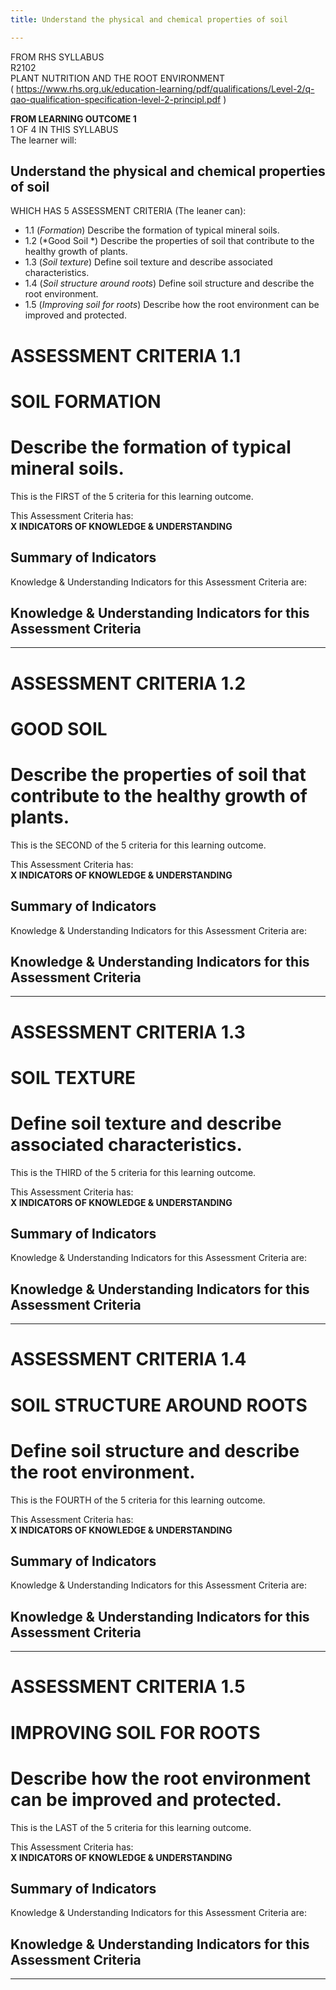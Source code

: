 ```yaml
---
title: Understand the physical and chemical properties of soil

---
```


<p>FROM RHS SYLLABUS<br>
R2102<br>
PLANT NUTRITION AND THE ROOT ENVIRONMENT<br>
( <a href="https://www.rhs.org.uk/education-learning/pdf/qualifications/Level-2/q-qao-qualification-specification-level-2-principl.pdf">https://www.rhs.org.uk/education-learning/pdf/qualifications/Level-2/q-qao-qualification-specification-level-2-principl.pdf</a> )</p>
<p><strong>FROM LEARNING OUTCOME 1</strong><br>
1 OF 4 IN THIS SYLLABUS<br>
The learner will:</p>
<h2 id="understand-the-physical-and-chemical-properties-of-soil">Understand the physical and chemical properties of soil</h2>
<p>WHICH HAS 5 ASSESSMENT CRITERIA (The leaner can):</p>
<ul>
<li>1.1 (<em>Formation</em>) Describe the formation of typical mineral soils.</li>
<li>1.2 (*Good Soil *) Describe the properties of soil that contribute to the healthy growth of plants.</li>
<li>1.3 (<em>Soil texture</em>) Define soil texture and describe associated characteristics.</li>
<li>1.4 (<em>Soil structure around roots</em>) Define soil structure and describe the root environment.</li>
<li>1.5 (<em>Improving soil for roots</em>) Describe how the root environment can be improved and protected.</li>
</ul>
<h1 id="assessment-criteria-1.1">ASSESSMENT CRITERIA 1.1</h1>
<h1 id="soil-formation"><strong>SOIL FORMATION</strong></h1>
<h1 id="describe-the-formation-of-typical-mineral-soils.">Describe the formation of typical mineral soils.</h1>
<p>This is the FIRST of the 5 criteria for this learning outcome.</p>
<p>This Assessment Criteria has:<br>
<strong>X INDICATORS OF KNOWLEDGE &amp; UNDERSTANDING</strong></p>
<h2 id="summary-of-indicators">Summary of Indicators</h2>
<p>Knowledge &amp; Understanding Indicators for this Assessment Criteria are:</p>
<h2 id="knowledge--understanding-indicators-for-this-assessment-criteria">Knowledge &amp; Understanding Indicators for this Assessment Criteria</h2>
<hr>
<h1 id="assessment-criteria-1.2">ASSESSMENT CRITERIA 1.2</h1>
<h1 id="good-soil"><strong>GOOD SOIL</strong></h1>
<h1 id="describe-the-properties-of-soil-that-contribute-to-the-healthy-growth-of-plants.">Describe the properties of soil that contribute to the healthy growth of plants.</h1>
<p>This is the SECOND of the 5 criteria for this learning outcome.</p>
<p>This Assessment Criteria has:<br>
<strong>X INDICATORS OF KNOWLEDGE &amp; UNDERSTANDING</strong></p>
<h2 id="summary-of-indicators-1">Summary of Indicators</h2>
<p>Knowledge &amp; Understanding Indicators for this Assessment Criteria are:</p>
<h2 id="knowledge--understanding-indicators-for-this-assessment-criteria-1">Knowledge &amp; Understanding Indicators for this Assessment Criteria</h2>
<hr>
<h1 id="assessment-criteria-1.3">ASSESSMENT CRITERIA 1.3</h1>
<h1 id="soil-texture"><strong>SOIL TEXTURE</strong></h1>
<h1 id="define-soil-texture-and-describe-associated-characteristics.">Define soil texture and describe associated characteristics.</h1>
<p>This is the THIRD of the 5 criteria for this learning outcome.</p>
<p>This Assessment Criteria has:<br>
<strong>X INDICATORS OF KNOWLEDGE &amp; UNDERSTANDING</strong></p>
<h2 id="summary-of-indicators-2">Summary of Indicators</h2>
<p>Knowledge &amp; Understanding Indicators for this Assessment Criteria are:</p>
<h2 id="knowledge--understanding-indicators-for-this-assessment-criteria-2">Knowledge &amp; Understanding Indicators for this Assessment Criteria</h2>
<hr>
<h1 id="assessment-criteria-1.4">ASSESSMENT CRITERIA 1.4</h1>
<h1 id="soil-structure-around-roots"><strong>SOIL STRUCTURE AROUND ROOTS</strong></h1>
<h1 id="define-soil-structure-and-describe-the-root-environment.">Define soil structure and describe the root environment.</h1>
<p>This is the FOURTH of the 5 criteria for this learning outcome.</p>
<p>This Assessment Criteria has:<br>
<strong>X INDICATORS OF KNOWLEDGE &amp; UNDERSTANDING</strong></p>
<h2 id="summary-of-indicators-3">Summary of Indicators</h2>
<p>Knowledge &amp; Understanding Indicators for this Assessment Criteria are:</p>
<h2 id="knowledge--understanding-indicators-for-this-assessment-criteria-3">Knowledge &amp; Understanding Indicators for this Assessment Criteria</h2>
<hr>
<h1 id="assessment-criteria-1.5">ASSESSMENT CRITERIA 1.5</h1>
<h1 id="improving-soil-for-roots"><strong>IMPROVING SOIL FOR ROOTS</strong></h1>
<h1 id="describe-how-the-root-environment-can-be-improved-and-protected.">Describe how the root environment can be improved and protected.</h1>
<p>This is the LAST of the 5 criteria for this learning outcome.</p>
<p>This Assessment Criteria has:<br>
<strong>X INDICATORS OF KNOWLEDGE &amp; UNDERSTANDING</strong></p>
<h2 id="summary-of-indicators-4">Summary of Indicators</h2>
<p>Knowledge &amp; Understanding Indicators for this Assessment Criteria are:</p>
<h2 id="knowledge--understanding-indicators-for-this-assessment-criteria-4">Knowledge &amp; Understanding Indicators for this Assessment Criteria</h2>
<hr>

